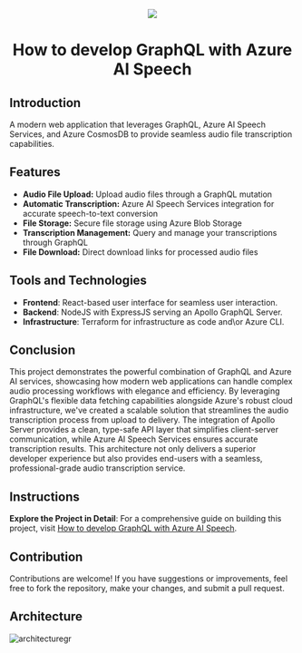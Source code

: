 <p align="center">
  <a href="https://skillicons.dev">
    <img src="https://skillicons.dev/icons?i=azure,react,ai,ts,js,nodejs,graphql,docker,terraform,vscode" />
  </a>
</p>

<h1 align="center">How to develop GraphQL with Azure AI Speech</h1>


## Introduction
A modern web application that leverages GraphQL, Azure AI Speech Services, and Azure CosmosDB to provide seamless audio file transcription capabilities.

## Features
- **Audio File Upload:** Upload audio files through a GraphQL mutation
- **Automatic Transcription:** Azure AI Speech Services integration for accurate speech-to-text conversion
- **File Storage:** Secure file storage using Azure Blob Storage
- **Transcription Management:** Query and manage your transcriptions through GraphQL
- **File Download:** Direct download links for processed audio files

## Tools and Technologies
- **Frontend**: React-based user interface for seamless user interaction.
- **Backend**: NodeJS with ExpressJS serving an Apollo GraphQL Server.
- **Infrastructure**: Terraform for infrastructure as code and\or Azure CLI.

## Conclusion
This project demonstrates the powerful combination of GraphQL and Azure AI services, showcasing how modern web applications can handle complex audio processing workflows with elegance and efficiency. By leveraging GraphQL's flexible data fetching capabilities alongside Azure's robust cloud infrastructure, we've created a scalable solution that streamlines the audio transcription process from upload to delivery. The integration of Apollo Server provides a clean, type-safe API layer that simplifies client-server communication, while Azure AI Speech Services ensures accurate transcription results. This architecture not only delivers a superior developer experience but also provides end-users with a seamless, professional-grade audio transcription service.

## Instructions
**Explore the Project in Detail**: For a comprehensive guide on building this project, visit [How to develop GraphQL with Azure AI Speech](https://www.cloudblogger.eu/2024/12/16/graphql-api-unlimited-flexibility-for-your-ai-applications/).  

## Contribution
Contributions are welcome! If you have suggestions or improvements, feel free to fork the repository, make your changes, and submit a pull request.

## Architecture

![architecturegr](https://github.com/user-attachments/assets/3ae29558-d9e2-47aa-be6d-c77a35e16655)
